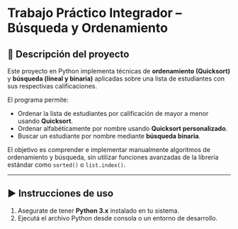 # Trabajo Práctico Integrador – Búsqueda y Ordenamiento

## 📌 Descripción del proyecto

Este proyecto en Python implementa técnicas de **ordenamiento (Quicksort)** y **búsqueda (lineal y binaria)** aplicadas sobre una lista de estudiantes con sus respectivas calificaciones.

El programa permite:

- Ordenar la lista de estudiantes por calificación de mayor a menor usando **Quicksort**.
- Ordenar alfabéticamente por nombre usando **Quicksort personalizado**.
- Buscar un estudiante por nombre mediante **búsqueda binaria**.

El objetivo es comprender e implementar manualmente algoritmos de ordenamiento y búsqueda, sin utilizar funciones avanzadas de la librería estándar como `sorted()` o `list.index()`.

---

## ▶️ Instrucciones de uso

1. Asegurate de tener **Python 3.x** instalado en tu sistema.
2. Ejecutá el archivo Python desde consola o un entorno de desarrollo.
